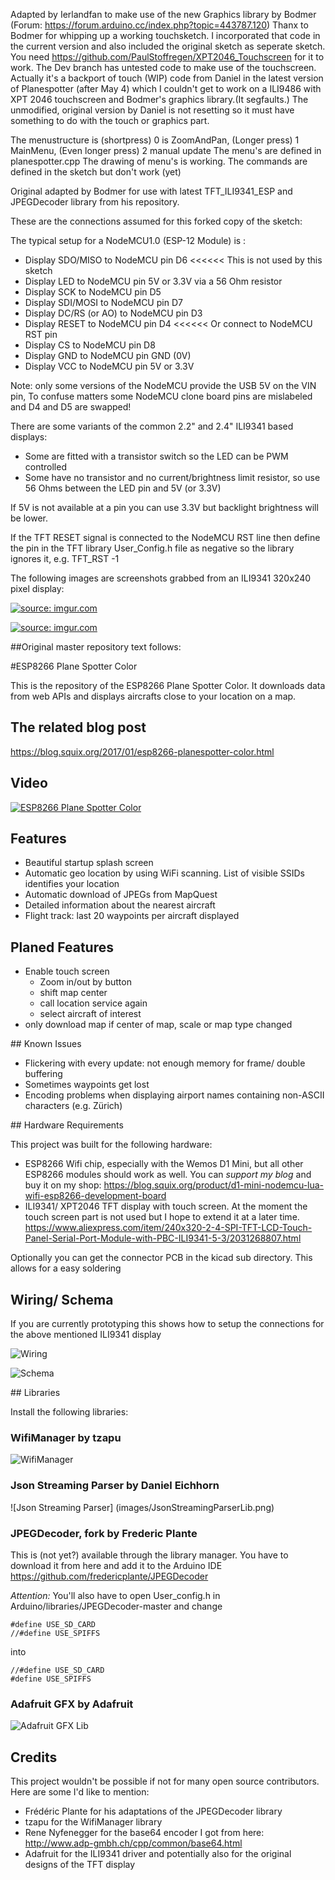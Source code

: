 Adapted by Ierlandfan to make use of the new Graphics library by Bodmer
(Forum: https://forum.arduino.cc/index.php?topic=443787.120)
Thanx to Bodmer for whipping up a working touchsketch. I incorporated that code in the current version and also included the original sketch as seperate sketch. You need https://github.com/PaulStoffregen/XPT2046_Touchscreen for it to work.
The Dev branch has untested code to make use of the touchscreen. Actually it's a backport of touch (WIP) code from Daniel in the latest version of Planespotter (after May 4) which I couldn't get to work on a ILI9486 with XPT 2046 touchscreen and Bodmer's graphics library.(It segfaults.) The unmodified, original version by Daniel is not resetting so it must have something to do with the touch or graphics part.    

The menustructure is (shortpress) 0 is ZoomAndPan, (Longer press) 1 MainMenu, (Even longer press) 2 manual update 
The menu's are defined in planespotter.cpp
The drawing of menu's is working.
The commands are defined in the sketch but don't work (yet)


Original adapted by Bodmer for use with latest TFT_ILI9341_ESP and JPEGDecoder library from his repository.

These are the connections assumed for this forked copy of the sketch:

  The typical setup for a NodeMCU1.0 (ESP-12 Module) is :
  
  * Display SDO/MISO      to NodeMCU pin D6 <<<<<< This is not used by this sketch
  * Display LED           to NodeMCU pin  5V or 3.3V via a 56 Ohm resistor
  * Display SCK           to NodeMCU pin D5
  * Display SDI/MOSI      to NodeMCU pin D7
  * Display DC/RS (or AO) to NodeMCU pin D3
  * Display RESET         to NodeMCU pin D4 <<<<<< Or connect to NodeMCU RST pin
  * Display CS            to NodeMCU pin D8
  * Display GND           to NodeMCU pin GND (0V)
  * Display VCC           to NodeMCU pin 5V or 3.3V
  
Note: only some versions of the NodeMCU provide the USB 5V on the VIN pin, To confuse
matters some NodeMCU clone board pins are mislabeled and D4 and D5 are swapped!

There are some variants of the common 2.2" and 2.4" ILI9341 based displays:

  * Some are fitted with a transistor switch so the LED can be PWM controlled
  * Some have no transistor and no current/brightness limit resistor, so use 56 Ohms
  between the LED pin and 5V (or 3.3V)

If 5V is not available at a pin you can use 3.3V but backlight brightness
will be lower.
  
If the TFT RESET signal is connected to the NodeMCU RST line then define the pin
in the TFT library User_Config.h file as negative so the library ignores it,
e.g. TFT_RST -1

The following images are screenshots grabbed from an ILI9341 320x240 pixel display:

<a href="http://imgur.com/tAfLJSf"><img src="http://i.imgur.com/tAfLJSf.png" title="source: imgur.com" /></a>

<a href="http://imgur.com/Kh3NMid"><img src="http://i.imgur.com/Kh3NMid.png" title="source: imgur.com" /></a>



##Original master repository text follows:

#ESP8266 Plane Spotter Color

This is the repository of the ESP8266 Plane Spotter Color. It downloads data from web APIs and displays aircrafts close
to your location on a map.



## The related blog post
https://blog.squix.org/2017/01/esp8266-planespotter-color.html

## Video
[![ESP8266 Plane Spotter Color](http://img.youtube.com/vi/4pTkoMsl1H4/0.jpg)](http://www.youtube.com/watch?v=4pTkoMsl1H4 "Plane Spotter Color")

## Features
* Beautiful startup splash screen
* Automatic geo location by using WiFi scanning. List of visible SSIDs identifies your location
* Automatic download of JPEGs from MapQuest
* Detailed information about the nearest aircraft
* Flight track: last 20 waypoints per aircraft displayed

## Planed Features
* Enable touch screen
  * Zoom in/out by button
  * shift map center
  * call location service again
  * select aircraft of interest
* only download map if center of map, scale or map type changed

## Known Issues
* Flickering with every update: not enough memory for frame/ double buffering
* Sometimes waypoints get lost
* Encoding problems when displaying airport names containing non-ASCII characters (e.g. Zürich)


## Hardware Requirements

This project was built for the following hardware:
* ESP8266 Wifi chip, especially with the Wemos D1 Mini, but all other ESP8266 modules should work as well. You can *support my blog* and buy it on my shop: https://blog.squix.org/product/d1-mini-nodemcu-lua-wifi-esp8266-development-board
* ILI9341/ XPT2046 TFT display with touch screen. At the moment the touch screen part is not used but I hope to extend it at a later time.
https://www.aliexpress.com/item/240x320-2-4-SPI-TFT-LCD-Touch-Panel-Serial-Port-Module-with-PBC-ILI9341-5-3/2031268807.html

Optionally you can get the connector PCB in the kicad sub directory. This allows for a easy soldering

## Wiring/ Schema

If you are currently prototyping this shows how to setup the connections for the above mentioned ILI9341 display

![Wiring](images/PlaneSpotterWiring.png)

![Schema](images/PlaneSpotterSchema.png)


## Libraries

Install the following libraries:

### WifiManager by tzapu

![WifiManager](images/WifiManagerLib.png)

### Json Streaming Parser by Daniel Eichhorn

![Json Streaming Parser] (images/JsonStreamingParserLib.png)

### JPEGDecoder, fork by Frederic Plante

This is (not yet?) available through the library manager. You have to download it from here and add it to the Arduino IDE
https://github.com/fredericplante/JPEGDecoder

*Attention:* You'll also have to open User_config.h in Arduino/libraries/JPEGDecoder-master and change
```
#define USE_SD_CARD
//#define USE_SPIFFS
```
into
```
//#define USE_SD_CARD
#define USE_SPIFFS
```
### Adafruit GFX by Adafruit

![Adafruit GFX Lib](images/AdafruitGFXLib.png)

## Credits

This project wouldn't be possible if not for many open source contributors. Here are some I'd like to mention:
* Frédéric Plante for his adaptations of the JPEGDecoder library
* tzapu for the WifiManager library
* Rene Nyfenegger for the base64 encoder I got from here: http://www.adp-gmbh.ch/cpp/common/base64.html
* Adafruit for the ILI9341 driver and potentially also for the original designs of the TFT display
